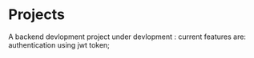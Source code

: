 # Projects

A backend devlopment project under devlopment :
current features are: authentication using jwt token;
